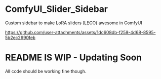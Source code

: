 # ComfyUI_Slider_Sidebar
Custom sidebar to make LoRA sliders (LECO) awesome in ComfyUI

https://github.com/user-attachments/assets/1dc608db-f258-4d68-8595-5b2ec2690feb


# README IS WIP - Updating Soon
All code should be working fine though.
